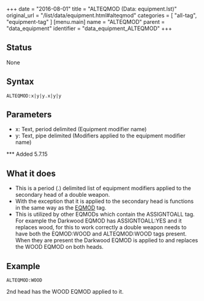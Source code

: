 +++
date = "2016-08-01"
title = "ALTEQMOD (Data: equipment.lst)"
original_url = "/list/data/equipment.html#alteqmod"
categories = [ "all-tag", "equipment-tag" ]
[menu.main]
    name = "ALTEQMOD"
    parent = "data_equipment"
    identifier = "data_equipment_ALTEQMOD"
+++

## Status

None

## Syntax

`ALTEQMOD:x|y|y.x|y|y`

## Parameters

-   x: Text, period delimited (Equipment modifier name)
-   y: Text, pipe delimited (Modifiers applied to the
    equipment modifier name)



<span id="alteqmod"></span> \*\*\* Added 5.7.15

What it does
------------

-   This is a period (.) delimited list of equipment modifiers applied
    to the secondary head of a double weapon.
-   With the exception that it is applied to the secondary head is
    functions in the same way as the
    [EQMOD](/list/data/equipment/eqmod.html) tag.
-   This is utilized by other EQMODs which contain the ASSIGNTOALL tag.
    For example the Darkwood EQMOD has ASSIGNTOALL:YES and it replaces
    wood, for this to work correctly a double weapon needs to have both
    the EQMOD:WOOD and ALTEQMOD:WOOD tags present. When they are present
    the Darkwood EQMOD is applied to and replaces the WOOD EQMOD on
    both heads.

Example
-------

`ALTEQMOD:WOOD`

2nd head has the WOOD EQMOD applied to it.

